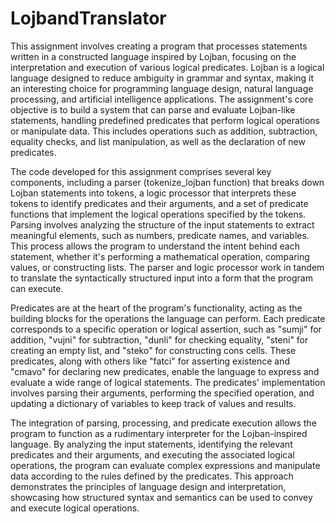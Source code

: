 # LojbandTranslator

This assignment involves creating a program that processes statements written in a constructed language inspired by Lojban, focusing on the interpretation and execution of various logical predicates. Lojban is a logical language designed to reduce ambiguity in grammar and syntax, making it an interesting choice for programming language design, natural language processing, and artificial intelligence applications. The assignment's core objective is to build a system that can parse and evaluate Lojban-like statements, handling predefined predicates that perform logical operations or manipulate data. This includes operations such as addition, subtraction, equality checks, and list manipulation, as well as the declaration of new predicates.

The code developed for this assignment comprises several key components, including a parser (tokenize_lojban function) that breaks down Lojban statements into tokens, a logic processor that interprets these tokens to identify predicates and their arguments, and a set of predicate functions that implement the logical operations specified by the tokens. Parsing involves analyzing the structure of the input statements to extract meaningful elements, such as numbers, predicate names, and variables. This process allows the program to understand the intent behind each statement, whether it's performing a mathematical operation, comparing values, or constructing lists. The parser and logic processor work in tandem to translate the syntactically structured input into a form that the program can execute.

Predicates are at the heart of the program's functionality, acting as the building blocks for the operations the language can perform. Each predicate corresponds to a specific operation or logical assertion, such as "sumji" for addition, "vujni" for subtraction, "dunli" for checking equality, "steni" for creating an empty list, and "steko" for constructing cons cells. These predicates, along with others like "fatci" for asserting existence and "cmavo" for declaring new predicates, enable the language to express and evaluate a wide range of logical statements. The predicates' implementation involves parsing their arguments, performing the specified operation, and updating a dictionary of variables to keep track of values and results.

The integration of parsing, processing, and predicate execution allows the program to function as a rudimentary interpreter for the Lojban-inspired language. By analyzing the input statements, identifying the relevant predicates and their arguments, and executing the associated logical operations, the program can evaluate complex expressions and manipulate data according to the rules defined by the predicates. This approach demonstrates the principles of language design and interpretation, showcasing how structured syntax and semantics can be used to convey and execute logical operations.
